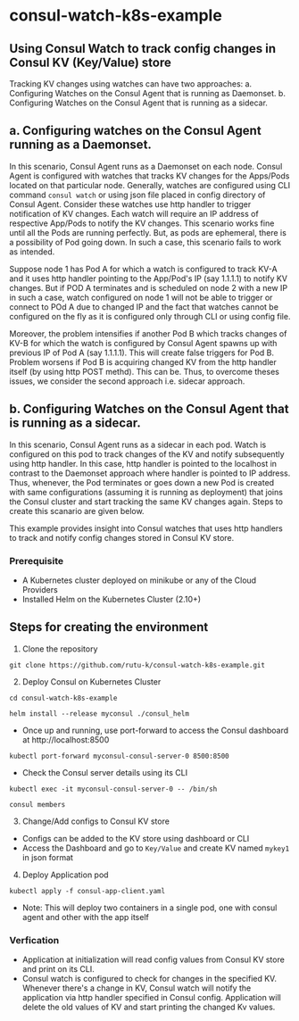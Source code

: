 # consul-watch-k8s-example

## Using Consul Watch to track config changes in Consul KV (Key/Value) store

Tracking KV changes using watches can have two approaches:
a. Configuring Watches on the Consul Agent that is running as Daemonset.
b. Configuring Watches on the Consul Agent that is running as a sidecar.

## a. Configuring watches on the Consul Agent running as a Daemonset.

In this scenario, Consul Agent runs as a Daemonset on each node. Consul Agent is configured with watches that tracks KV changes for the Apps/Pods located on that particular node. Generally, watches are configured using CLI command `consul watch` or using json file placed in config directory of Consul Agent. Consider these watches use http handler to trigger notification of KV changes. Each watch will require an IP address of respective App/Pods to notify the KV changes. This scenario works fine until all the Pods are running perfectly. But, as pods are ephemeral, there is a possibility of Pod going down. In such a case, this scenario fails to work as intended.

Suppose node 1 has Pod A for which a watch is configured to track KV-A and it uses http handler pointing to the App/Pod's IP (say 1.1.1.1) to notify KV changes. But if POD A terminates and is scheduled on node 2 with a new IP in such a case, watch configured on node 1 will not be able to trigger or connect to POd A due to changed IP and the fact that watches cannot be configured on the fly as it is configured only through CLI or using config file.

Moreover, the problem intensifies if another Pod B which tracks changes of KV-B for which the watch is configured by Consul Agent spawns up with previous IP of Pod A (say 1.1.1.1). This will create false triggers for Pod B. Problem worsens if Pod B is acquiring changed KV from the http handler itself (by using http POST methd). This can be.
Thus, to overcome theses issues, we consider the second approach i.e. sidecar approach.

## b. Configuring Watches on the Consul Agent that is running as a sidecar.

In this scenario, Consul Agent runs as a sidecar in each pod. Watch is configured on this pod to track changes of the KV and notify subsequently using http handler. In this case, http handler is pointed to the localhost in contrast to the Daemonset approach where handler is pointed to IP address. Thus, whenever, the Pod terminates or goes down a new Pod is created with same configurations (assuming it is running as deployment) that joins the Consul cluster and start tracking the same KV changes again. Steps to create this scanario are given below.

This example provides insight into Consul watches that uses http handlers to track and notify config changes stored in Consul KV store.

### Prerequisite

- A Kubernetes cluster deployed on minikube or any of the Cloud Providers
- Installed Helm on the Kubernetes Cluster (2.10+)

## Steps for creating the environment

1. Clone the repository
```
git clone https://github.com/rutu-k/consul-watch-k8s-example.git
```

2. Deploy Consul on Kubernetes Cluster
```
cd consul-watch-k8s-example
```
```
helm install --release myconsul ./consul_helm
```

- Once up and running, use port-forward to access the Consul dashboard at http://localhost:8500
```
kubectl port-forward myconsul-consul-server-0 8500:8500
```

- Check the Consul server details using its CLI
```
kubectl exec -it myconsul-consul-server-0 -- /bin/sh
```
```
consul members
```

3. Change/Add configs to Consul KV store

- Configs can be added to the KV store using dashboard or CLI
- Access the Dashboard and go to `Key/Value`  and create KV named `mykey1` in json format

4. Deploy Application pod
```
kubectl apply -f consul-app-client.yaml
```
- Note: This will deploy two containers in a single pod, one with consul agent and other with the app itself


### Verfication
- Application at initialization will read config values from Consul KV store and print on its CLI.
- Consul watch is configured to check for changes in the specified KV. Whenever there's a change in KV, Consul watch will notify the application via http handler specified in Consul config. Application will delete the old values of KV and start printing the changed Kv values.
